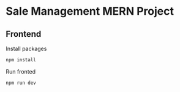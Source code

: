 # Sale Management MERN Project

## Frontend

Install packages

```bash
npm install
```
Run fronted

```bash
npm run dev
```

